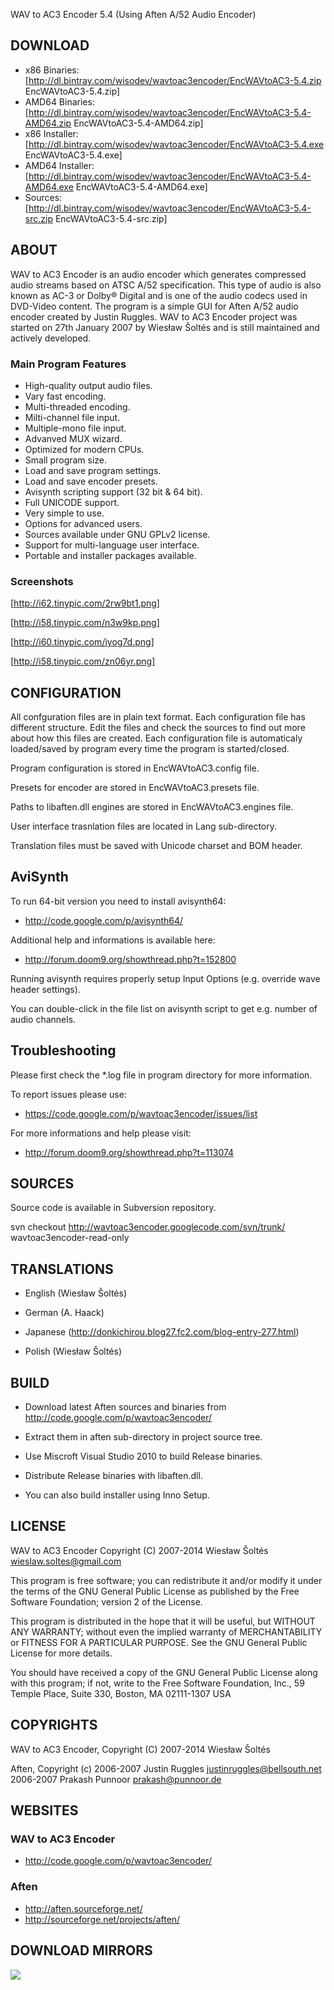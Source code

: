 WAV to AC3 Encoder 5.4 (Using Aften A/52 Audio Encoder)

## DOWNLOAD

  * x86 Binaries: [http://dl.bintray.com/wisodev/wavtoac3encoder/EncWAVtoAC3-5.4.zip EncWAVtoAC3-5.4.zip]
  * AMD64 Binaries: [http://dl.bintray.com/wisodev/wavtoac3encoder/EncWAVtoAC3-5.4-AMD64.zip EncWAVtoAC3-5.4-AMD64.zip]
  * x86 Installer: [http://dl.bintray.com/wisodev/wavtoac3encoder/EncWAVtoAC3-5.4.exe EncWAVtoAC3-5.4.exe]
  * AMD64 Installer: [http://dl.bintray.com/wisodev/wavtoac3encoder/EncWAVtoAC3-5.4-AMD64.exe EncWAVtoAC3-5.4-AMD64.exe]
  * Sources: [http://dl.bintray.com/wisodev/wavtoac3encoder/EncWAVtoAC3-5.4-src.zip EncWAVtoAC3-5.4-src.zip]

## ABOUT

WAV to AC3 Encoder is an audio encoder which generates compressed 
audio streams based on ATSC A/52 specification. This type of audio 
is also known as AC-3 or Dolby® Digital and is one of the audio codecs 
used in DVD-Video content. The program is a simple GUI for Aften A/52 
audio encoder  created by Justin Ruggles. WAV to AC3 Encoder 
project was started on 27th January 2007 by Wiesław Šoltés and is still
maintained and actively developed.

### Main Program Features

  * High-quality output audio files.
  * Vary fast encoding.
  * Multi-threaded encoding.
  * Milti-channel file input.
  * Multiple-mono file input.
  * Advanved MUX wizard.
  * Optimized for modern CPUs.
  * Small program size.
  * Load and save program settings.
  * Load and save encoder presets.
  * Avisynth scripting support (32 bit & 64 bit).
  * Full UNICODE support.
  * Very simple to use.
  * Options for advanced users.
  * Sources available under GNU GPLv2 license.
  * Support for multi-language user interface.
  * Portable and installer packages available.

### Screenshots

[http://i62.tinypic.com/2rw9bt1.png]

[http://i58.tinypic.com/n3w9kp.png]

[http://i60.tinypic.com/iyog7d.png]

[http://i58.tinypic.com/zn06yr.png]

## CONFIGURATION

All confguration files are in plain text format. Each configuration file 
has different structure. Edit the files and check the sources to find 
out more about how this files are created. Each configuration file is 
automaticaly loaded/saved by program every time the program is started/closed.

Program configuration is stored in EncWAVtoAC3.config file.

Presets for encoder are stored in EncWAVtoAC3.presets file.

Paths to libaften.dll engines are stored in EncWAVtoAC3.engines file.

User interface trasnlation files are located in Lang sub-directory.

Translation files must be saved with Unicode charset and BOM header.

## AviSynth

To run 64-bit version you need to install avisynth64:
  * http://code.google.com/p/avisynth64/

Additional help and informations is available here: 
  * http://forum.doom9.org/showthread.php?t=152800

Running avisynth requires properly setup  Input Options (e.g. override wave header settings).

You can double-click in the file list on avisynth script to get e.g. number of audio channels.

## Troubleshooting

Please first check the *.log file in program directory for more information.

To report issues please use: 
  * https://code.google.com/p/wavtoac3encoder/issues/list

For more informations and help please visit:
  * http://forum.doom9.org/showthread.php?t=113074

## SOURCES

Source code is available in Subversion repository.

svn checkout http://wavtoac3encoder.googlecode.com/svn/trunk/ wavtoac3encoder-read-only

## TRANSLATIONS

  * English (Wiesław Šoltés)

  * German (A. Haack)

  * Japanese (http://donkichirou.blog27.fc2.com/blog-entry-277.html)

  * Polish (Wiesław Šoltés)

## BUILD

  * Download latest Aften sources and binaries from http://code.google.com/p/wavtoac3encoder/

  * Extract them in aften sub-directory in project source tree.

  * Use Miscroft Visual Studio 2010 to build Release binaries.

  * Distribute Release binaries with libaften.dll.

  * You can also build installer using Inno Setup.

## LICENSE

WAV to AC3 Encoder
Copyright (C) 2007-2014 Wiesław Šoltés <wieslaw.soltes@gmail.com>

This program is free software; you can redistribute it and/or modify
it under the terms of the GNU General Public License as published by
the Free Software Foundation; version 2 of the License.

This program is distributed in the hope that it will be useful,
but WITHOUT ANY WARRANTY; without even the implied warranty of
MERCHANTABILITY or FITNESS FOR A PARTICULAR PURPOSE.  See the
GNU General Public License for more details.

You should have received a copy of the GNU General Public License
along with this program; if not, write to the Free Software
Foundation, Inc., 59 Temple Place, Suite 330, Boston, MA  02111-1307  USA

## COPYRIGHTS

WAV to AC3 Encoder, Copyright (C) 2007-2014 Wiesław Šoltés

Aften, Copyright (c) 2006-2007 Justin Ruggles <justinruggles@bellsouth.net>
                     2006-2007 Prakash Punnoor <prakash@punnoor.de>

## WEBSITES

### WAV to AC3 Encoder

  * http://code.google.com/p/wavtoac3encoder/

### Aften

  * http://aften.sourceforge.net/
  * http://sourceforge.net/projects/aften/

## DOWNLOAD MIRRORS

<a href="http://www.softpedia.com/get/Multimedia/Audio/Audio-CD-Rippers-Encoders/WAV-to-AC3-Encoder.shtml"><img border="0" src="http://www.softpedia.com/images/softpedia_download_small.gif"/></a>
